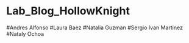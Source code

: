 # Lab_Blog_HollowKnight
#Andres Alfonso
#Laura Baez
#Natalia Guzman
#Sergio Ivan Martinez
#Nataly Ochoa


